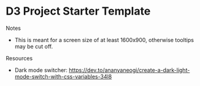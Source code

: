 # D3 Project Starter Template

Notes
- This is meant for a screen size of at least 1600x900, otherwise tooltips may be cut off.

Resources
- Dark mode switcher: https://dev.to/ananyaneogi/create-a-dark-light-mode-switch-with-css-variables-34l8